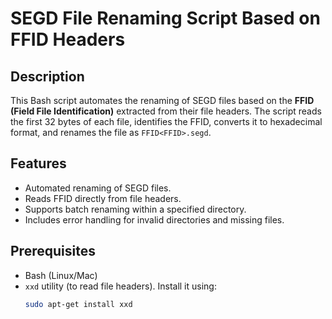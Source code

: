 # SEGD File Renaming Script Based on FFID Headers

## Description
This Bash script automates the renaming of SEGD files based on the **FFID (Field File Identification)** extracted from their file headers. The script reads the first 32 bytes of each file, identifies the FFID, converts it to hexadecimal format, and renames the file as `FFID<FFID>.segd`.

## Features
- Automated renaming of SEGD files.
- Reads FFID directly from file headers.
- Supports batch renaming within a specified directory.
- Includes error handling for invalid directories and missing files.

## Prerequisites
- Bash (Linux/Mac)
- `xxd` utility (to read file headers). Install it using:
  ```bash
  sudo apt-get install xxd

